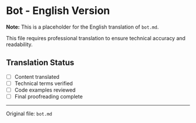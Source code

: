 # Bot - English Version

**Note:** This is a placeholder for the English translation of `bot.md`.

This file requires professional translation to ensure technical accuracy and readability.

## Translation Status
- [ ] Content translated
- [ ] Technical terms verified
- [ ] Code examples reviewed
- [ ] Final proofreading complete

---

Original file: `bot.md`
